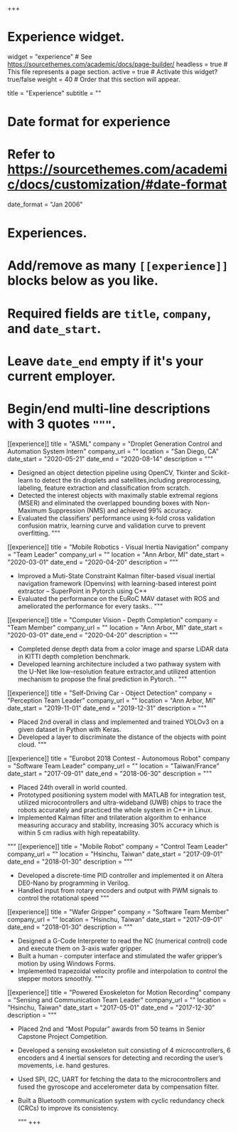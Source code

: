 +++
# Experience widget.
widget = "experience"  # See https://sourcethemes.com/academic/docs/page-builder/
headless = true  # This file represents a page section.
active = true  # Activate this widget? true/false
weight = 40  # Order that this section will appear.

title = "Experience"
subtitle = ""

# Date format for experience
#   Refer to https://sourcethemes.com/academic/docs/customization/#date-format
date_format = "Jan 2006"

# Experiences.
#   Add/remove as many `[[experience]]` blocks below as you like.
#   Required fields are `title`, `company`, and `date_start`.
#   Leave `date_end` empty if it's your current employer.
#   Begin/end multi-line descriptions with 3 quotes `"""`.
[[experience]]
  title = "ASML"
  company = "Droplet Generation Control and Automation System Intern"
  company_url = ""
  location = "San Diego, CA"
  date_start = "2020-05-21"
  date_end = "2020-08-14"
  description = """
  <br>

  * Designed an object detection pipeline using OpenCV, Tkinter and Scikit-learn to detect the tin droplets and satellites,including preprocessing, labeling, feature extraction and classification from scratch.
  * Detected the interest objects with maximally stable extremal regions (MSER) and eliminated the overlapped bounding boxes with Non-Maximum Suppression (NMS) and achieved 99% accuracy.
  * Evaluated the classifiers’ performance using k-fold cross validation confusion matrix, learning curve and validation curve to prevent overfitting.
  """

[[experience]]
  title = "Mobile Robotics - Visual Inertia Navigation"
  company = "Team Leader"
  company_url = ""
  location = "Ann Arbor, MI"
  date_start = "2020-03-01"
  date_end = "2020-04-20"
  description = """
  <br>

  * Improved a Muti-State Constraint Kalman filter-based visual inertial navigation framework (Openvins) with learning-based interest point extractor – SuperPoint in Pytorch using C++
  * Evaluated the performance on the EuRoC MAV dataset with ROS and ameliorated the performance for every tasks..
  """

[[experience]]
  title = "Computer Vision - Depth Completion"
  company = "Team Member"
  company_url = ""
  location = "Ann Arbor, MI"
  date_start = "2020-03-01"
  date_end = "2020-04-20"
  description = """
  <br>

  * Completed dense depth data from a color image and sparse LiDAR data in KITTI depth completion benchmark.
  * Developed learning architecture included a two pathway system with the U-Net like low-resolution feature extractor,and utilized attention mechanism to propose the final prediction in Pytorch..
  """

[[experience]]
  title = "Self-Driving Car - Object Detection"
  company = "Perception Team Leader"
  company_url = ""
  location = "Ann Arbor, MI"
  date_start = "2019-11-01"
  date_end = "2019-12-31"
  description = """
  <br>

  * Placed 2nd overall in class and implemented and trained YOLOv3 on a given   dataset in Python with Keras.
  * Developed a layer to discriminate the distance of the objects with point cloud.
  """

[[experience]]
  title = "Eurobot 2018 Contest - Autonomous Robot"
  company = "Software Team Leader"
  company_url = ""
  location = "Taiwan/France"
  date_start = "2017-09-01"
  date_end = "2018-06-30"
  description = """
  <br>
  
  * Placed 24th overall in world counted.
  * Prototyped positioning system model with MATLAB for integration test, utilized microcontrollers and ultra-wideband (UWB) chips to trace the robots accurately and practiced the whole system in C++ in Linux.
  * Implemented Kalman filter and trilateration algorithm to enhance measuring accuracy and stability, increasing 30% accuracy which is within 5 cm radius with high repeatability.
  
  
  """
[[experience]]
  title = "Mobile Robot"
  company = "Control Team Leader"
  company_url = ""
  location = "Hsinchu, Taiwan"
  date_start = "2017-09-01"
  date_end = "2018-01-30"
  description = """
  <br>
  
  * Developed a discrete-time PID controller and implemented it on Altera DE0-Nano by programming in Verilog.
  * Handled input from rotary encoders and output with PWM signals to control the rotational speed
  """

[[experience]]
  title = "Wafer Gripper"
  company = "Software Team Member"
  company_url = ""
  location = "Hsinchu, Taiwan"
  date_start = "2017-09-01"
  date_end = "2018-01-30"
  description = """
  <br>

* Designed a G-Code Interpreter to read the NC (numerical control) code and execute them on 3-axis wafer gripper.
* Built a human - computer interface and stimulated the wafer gripper’s motion by using Windows Forms.
* Implemented trapezoidal velocity profile and interpolation to control the stepper motors smoothly.
  """

[[experience]]
  title = "Powered Exoskeleton for Motion Recording"
  company = "Sensing and Communication Team Leader"
  company_url = ""
  location = "Hsinchu, Taiwan"
  date_start = "2017-05-01"
  date_end = "2017-12-30"
  description = """
  <br>

* Placed 2nd and “Most Popular” awards from 50 teams in Senior Capstone Project Competition.
* Developed a sensing exoskeleton suit consisting of 4 microcontrollers, 6 encoders and 4 inertial sensors for
detecting and recording the user’s movements, i.e. hand gestures.
* Used SPI, I2C, UART for fetching the data to the microcontrollers and fused the gyroscope and accelerometer
data by compensation filter.
* Built a Bluetooth communication system with cyclic redundancy check (CRCs) to improve its consistency.

  """
+++
